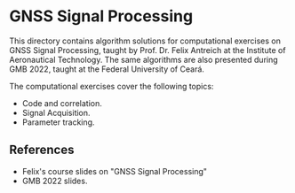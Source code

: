 # GNSS Signal Processing

This directory contains algorithm solutions for computational exercises on GNSS Signal Processing, taught by Prof. Dr. Felix Antreich at the Institute of Aeronautical Technology. The same algorithms are also presented during GMB 2022, taught at the Federal University of Ceará.

The computational exercises cover the following topics:
- Code and correlation.
- Signal Acquisition.
- Parameter tracking.

## References

- Felix's course slides on "GNSS Signal Processing"
- GMB 2022 slides.

